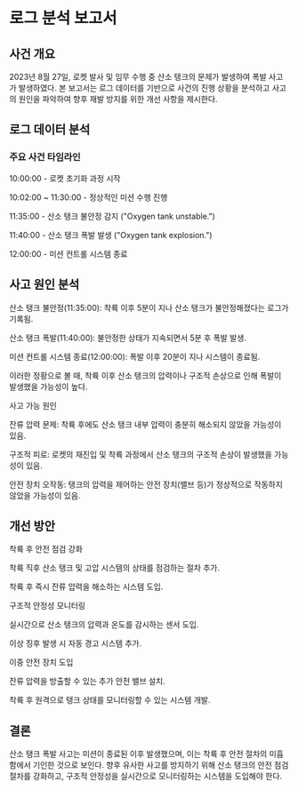 # 로그 분석 보고서

## 사건 개요

2023년 8월 27일, 로켓 발사 및 임무 수행 중 산소 탱크의 문제가 발생하여 폭발 사고가 발생하였다. 본 보고서는 로그 데이터를 기반으로 사건의 진행 상황을 분석하고 사고의 원인을 파악하여 향후 재발 방지를 위한 개선 사항을 제시한다.

## 로그 데이터 분석

### 주요 사건 타임라인

10:00:00 - 로켓 초기화 과정 시작

10:02:00 ~ 11:30:00 - 정상적인 미션 수행 진행

11:35:00 - 산소 탱크 불안정 감지 ("Oxygen tank unstable.")

11:40:00 - 산소 탱크 폭발 발생 ("Oxygen tank explosion.")

12:00:00 - 미션 컨트롤 시스템 종료

## 사고 원인 분석

산소 탱크 불안정(11:35:00): 착륙 이후 5분이 지나 산소 탱크가 불안정해졌다는 로그가 기록됨.

산소 탱크 폭발(11:40:00): 불안정한 상태가 지속되면서 5분 후 폭발 발생.

미션 컨트롤 시스템 종료(12:00:00): 폭발 이후 20분이 지나 시스템이 종료됨.

이러한 정황으로 볼 때, 착륙 이후 산소 탱크의 압력이나 구조적 손상으로 인해 폭발이 발생했을 가능성이 높다.

사고 가능 원인

잔류 압력 문제: 착륙 후에도 산소 탱크 내부 압력이 충분히 해소되지 않았을 가능성이 있음.

구조적 피로: 로켓의 재진입 및 착륙 과정에서 산소 탱크의 구조적 손상이 발생했을 가능성이 있음.

안전 장치 오작동: 탱크의 압력을 제어하는 안전 장치(밸브 등)가 정상적으로 작동하지 않았을 가능성이 있음.

## 개선 방안

착륙 후 안전 점검 강화

착륙 직후 산소 탱크 및 고압 시스템의 상태를 점검하는 절차 추가.

착륙 후 즉시 잔류 압력을 해소하는 시스템 도입.

구조적 안정성 모니터링

실시간으로 산소 탱크의 압력과 온도를 감시하는 센서 도입.

이상 징후 발생 시 자동 경고 시스템 추가.

이중 안전 장치 도입

잔류 압력을 방출할 수 있는 추가 안전 밸브 설치.

착륙 후 원격으로 탱크 상태를 모니터링할 수 있는 시스템 개발.

## 결론

산소 탱크 폭발 사고는 미션이 종료된 이후 발생했으며, 이는 착륙 후 안전 절차의 미흡함에서 기인한 것으로 보인다. 향후 유사한 사고를 방지하기 위해 산소 탱크의 안전 점검 절차를 강화하고, 구조적 안정성을 실시간으로 모니터링하는 시스템을 도입해야 한다.

